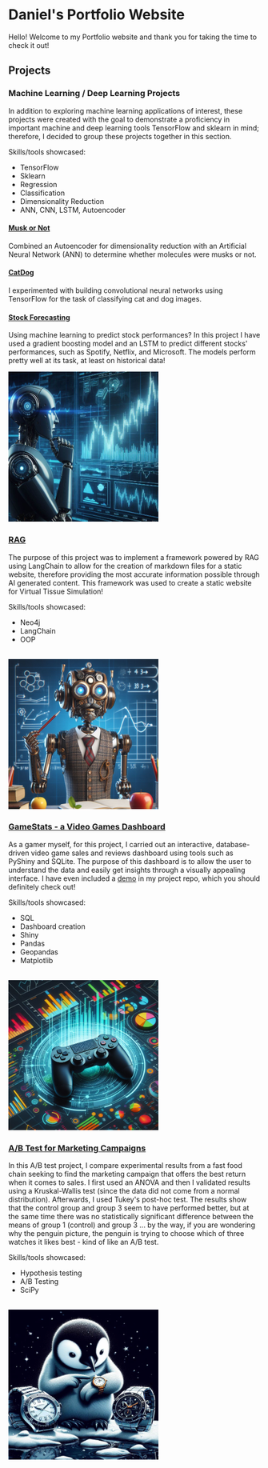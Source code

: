 # Daniel's Portfolio Website

Hello! Welcome to my Portfolio website and thank you for taking the time to check it out!

## Projects

### Machine Learning / Deep Learning Projects
In addition to exploring machine learning applications of interest, these projects were created with the goal to demonstrate a proficiency in important machine and deep learning tools TensorFlow and sklearn in mind; therefore, I decided to group these projects together in this section.

Skills/tools showcased:
- TensorFlow
- Sklearn
- Regression
- Classification
- Dimensionality Reduction
- ANN, CNN, LSTM, Autoencoder

#### [Musk or Not](https://github.com/dani-dr06/MuskClassification)
Combined an Autoencoder for dimensionality reduction with an Artificial Neural Network (ANN) to determine whether molecules were musks or not.

#### [CatDog](https://github.com/dani-dr06/CatDog)
I experimented with building convolutional neural networks using TensorFlow for the task of classifying cat and dog images.


#### [Stock Forecasting](https://github.com/dani-dr06/Stock-forecast)
Using machine learning to predict stock performances? In this project I have used a gradient boosting model and an LSTM to predict different stocks' performances, such as Spotify, Netflix, and Microsoft. The models perform pretty well at its task, at least on historical data!

<img src="images/stock.png" alt="Image of robot watching stocks" style="width:300px;height:300px;">


### [RAG](https://github.com/dani-dr06/RAGenerator)
The purpose of this project was to implement a framework powered by RAG using LangChain to allow for the creation of markdown files for a static website, therefore providing the most accurate information possible through AI generated content. This framework was used to create a static website for Virtual Tissue Simulation!

Skills/tools showcased:
- Neo4j
- LangChain
- OOP

<br>

<img src="images/rag.png" alt="Image of robot teacher" style="width:300px;height:300px;">


### [GameStats - a Video Games Dashboard](https://github.com/dani-dr06/VG-dashboard)
As a gamer myself, for this project, I carried out an interactive, database-driven video game sales and reviews dashboard using tools such as PyShiny and SQLite. The purpose of this dashboard is to allow the user to understand the data and easily get insights through a visually appealing interface. I have even included a [demo](https://github.com/dani-dr06/VG-dashboard#demo) in my project repo, which you should definitely check out!

Skills/tools showcased:
- SQL
- Dashboard creation
- Shiny
- Pandas
- Geopandas
- Matplotlib

<br>

<img src="images/vgames.png" alt="Image of video games" style="width:300px;height:300px;">

### [A/B Test for Marketing Campaigns](https://github.com/dani-dr06/ABtesting)
In this A/B test project, I compare experimental results from a fast food chain seeking to find the marketing campaign that offers the best return when it comes to sales. I first used an ANOVA and then I validated results using a Kruskal-Wallis test (since the data did not come from a normal distribution). Afterwards, I used Tukey's post-hoc test. The results show that the control group and group 3 seem to have performed better, but at the same time there was no statistically significant difference between the means of group 1 (control) and group 3 ... by the way, if you are wondering why the penguin picture, the penguin is trying to choose which of three watches it likes best - kind of like an A/B test.

Skills/tools showcased:
- Hypothesis testing
- A/B Testing
- SciPy

<br>

<img src="images/ab.png" alt="Image of penguin choosing between watches" style="width:300px;height:300px;">

